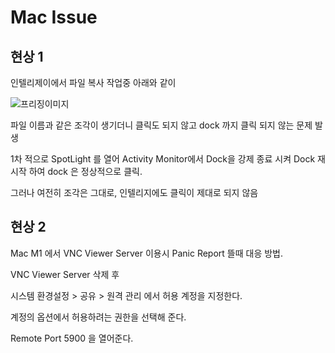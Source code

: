 # Mac Issue

## 현상 1

인텔리제이에서 파일 복사 작업중 아래와 같이 

![프리징이미지](https://user-images.githubusercontent.com/10527294/165504625-339fcb8a-a300-4d67-a866-e4a8de7d5bcc.png)



파일 이름과 같은 조각이 생기더니 클릭도 되지 않고 dock 까지 클릭 되지 않는 문제 발생



1차 적으로 SpotLight 를 열어 Activity Monitor에서 Dock을 강제 종료 시켜 Dock 재시작 하여 dock 은 정상적으로 클릭.

그러나 여전히 조각은 그대로, 인텔리지에도 클릭이 제대로 되지 않음



## 현상 2

Mac M1 에서 VNC Viewer Server 이용시 Panic Report 뜰때 대응 방법.

VNC Viewer Server 삭제 후

시스템 환경설정 > 공유 > 원격 관리 에서 허용 계정을 지정한다.

계정의 옵션에서 허용하려는 권한을 선택해 준다. 

Remote Port 5900 을 열어준다.
